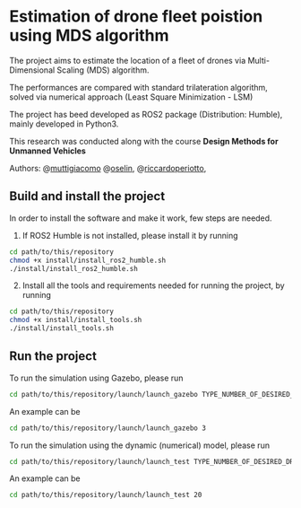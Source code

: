 # Estimation of drone fleet poistion using MDS algorithm

The project aims to estimate the location of a fleet of drones via Multi-Dimensional Scaling (MDS) algorithm.

The performances are compared with standard trilateration algorithm, solved via numerical approach (Least Square Minimization - LSM)

The project has beed developed as ROS2 package (Distribution: Humble), mainly developed in Python3.

This research was conducted along with the course **Design Methods for Unmanned Vehicles**

Authors:
@[muttigiacomo](https://github.com/muttigiacomo)
@[oselin](https://github.com/oselin),
@[riccardoperiotto](https://github.com/riccardoperiotto),


## Build and install the project
In order to install the software and make it work, few steps are needed.

1) If ROS2 Humble is not installed, please install it by running
~~~bash
cd path/to/this/repository
chmod +x install/install_ros2_humble.sh
./install/install_ros2_humble.sh
~~~

2) Install all the tools and requirements needed for running the project, by running
~~~bash
cd path/to/this/repository
chmod +x install/install_tools.sh
./install/install_tools.sh
~~~

## Run the project

To run the simulation using Gazebo, please run
~~~bash
cd path/to/this/repository/launch/launch_gazebo TYPE_NUMBER_OF_DESIRED_DRONES
~~~

An example can be
~~~bash
cd path/to/this/repository/launch/launch_gazebo 3
~~~

To run the simulation using the dynamic (numerical) model, please run
~~~bash
cd path/to/this/repository/launch/launch_test TYPE_NUMBER_OF_DESIRED_DRONES
~~~

An example can be
~~~bash
cd path/to/this/repository/launch/launch_test 20
~~~